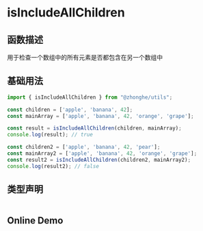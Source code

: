 # isIncludeAllChildren

## 函数描述

用于检查一个数组中的所有元素是否都包含在另一个数组中

## 基础用法

```ts
import { isIncludeAllChildren } from "@zhonghe/utils";

const children = ['apple', 'banana', 42];
const mainArray = ['apple', 'banana', 42, 'orange', 'grape'];

const result = isIncludeAllChildren(children, mainArray);
console.log(result); // true

const children2 = ['apple', 'banana', 42, 'pear'];
const mainArray2 = ['apple', 'banana', 42, 'orange', 'grape'];
const result2 = isIncludeAllChildren(children2, mainArray2);
console.log(result2); // false

```

## 类型声明

```ts

```

## Online Demo
